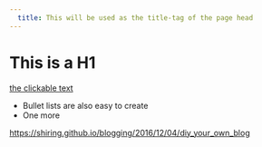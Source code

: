 ```yaml
---
  title: This will be used as the title-tag of the page head
---
```

  
  # This is a H1
  
  [the clickable text](http://xlson.com/)

* Bullet lists are also easy to create
* One more

https://shiring.github.io/blogging/2016/12/04/diy_your_own_blog
